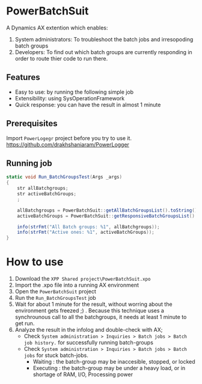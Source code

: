 # PowerBatchSuit
 A Dynamics AX extention which enables:
 1. System administrators: To troubleshoot the batch jobs and irresopoding batch groups 
 2. Developers: To find out which batch groups are currently responding in order to route thier code to run there.

## Features
* Easy to use: by running the following simple job
* Extensibility: using SysOperationFramework
* Quick response: you can have the result in almost 1 minute

## Prerequisites
Import `PowerLogegr` project before you try to use it.
https://github.com/drakhshaniaram/PowerLogger

## Running job
```csharp
static void Run_BatchGroupsTest(Args _args)
{
    str allBatchgroups;
    str activeBatchGroups;
    ;

    allBatchgroups = PowerBatchSuit::getAllBatchGroupsList().toString();
    activeBatchGroups = PowerBatchSuit::getResponsiveBatchGroupsList().toString();

    info(strFmt("All Batch groups: %1", allBatchgroups));
    info(strFmt("Active ones: %1", activeBatchGroups));
}
```

# How to use
1. Download the `XPP Shared project\PowerBatchSuit.xpo`
2. Import the .xpo file into a running AX environment
2. Open the `PowerBatchSuit` project
3. Run the `Run_BatchGroupsTest` job 
4. Wait for about 1 minute for the result, without worring about the environment gets freezed ;) . Because this technique uses a synchrounous call to all the batchgroups, it needs at least 1 minute to get run.
5. Analyze the result in the infolog and double-check with AX; 
   - Check `System administration > Inquiries > Batch jobs > Batch job history.` for successfully running batch-groups
   - Check `System administration > Inquiries > Batch jobs > Batch jobs` for stuck batch-jobs.
     - Waiting : the batch-group may be inaccesible, stopped, or locked
     - Executing : the batch-group may be under a heavy load, or in shortage of RAM, I/O, Processing power
